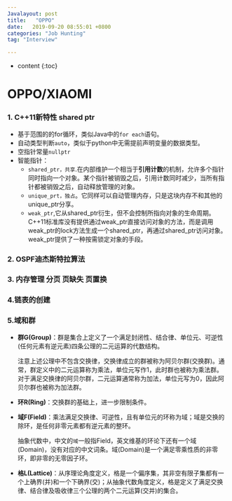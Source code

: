 ```yaml
---
Javalayout: post
title:   "OPPO"
date:   2019-09-20 08:55:01 +0800
categories: "Job Hunting"
tag: "Interview"

---
```


* content
{:toc}




# OPPO/XIAOMI

### 1. C++11新特性 shared ptr

* 基于范围的的for循环，类似Java中的`for each`语句。
* 自动类型判断`auto`，类似于python中无需提前声明变量的数据类型。
* 空指针常量`nullptr`
* 智能指针：
  * `shared_ptr，共享`.在内部维护一个相当于**引用计数**的机制，允许多个指针同时指向一个对象。某个指针被销毁之后，引用计数同时减少，当所有指针都被销毁之后，自动释放管理的对象。
  * `unique_prt，独占`。它同样可以自动管理内存，只是这块内存不和其他的unique_ptr分享。
  * `weak_ptr`,它从shared_ptr衍生，但不会控制所指向对象的生命周期。C++11标准库没有提供通过weak_ptr直接访问对象的方法，而是调用weak_ptr的lock方法生成一个shared_ptr，再通过shared_ptr访问对象。weak_ptr提供了一种按需锁定对象的手段。

### 2. OSPF迪杰斯特拉算法



### 3. 内存管理 分页 页缺失 页置换



### 4.链表的创建



### 5.域和群

* **群G(Group)**：群是集合上定义了一个满足封闭性、结合律、单位元、可逆性(任何元素有逆元素)四条公理的二元运算的代数结构。

  注意上述公理中不包含交换律，交换律成立的群被称为阿贝尔群(交换群)。通常，群定义中的二元运算称为乘法，单位元写作1，此时群也被称为乘法群。对于满足交换律的阿贝尔群，二元运算通常称为加法，单位元写为0，因此阿贝尔群也被称为加法群。

  

* **环R(Ring)**：交换群的基础上，进一步限制条件。

  

* **域F(Field)**：乘法满足交换律、可逆性，且有单位元的环称为域；域是交换的除环，是任何非零元素都有逆元素的整环。

  抽象代数中，中文的`域`一般指Field，英文维基的环论下还有一个域(Domain)，没有对应的中文词条。域(Domain)是一个满足零乘性质的非零环，即非零的无零因子环。

* **格L(Lattice)**：从序理论角度定义，格是一个偏序集，其非空有限子集都有一个上确界(并)和一个下确界(交)；从抽象代数角度定义，格是定义了满足交换律、结合律及吸收律三个公理的两个二元运算(交并)的集合。
